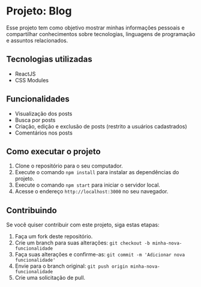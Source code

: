 # Projeto: Blog

Esse projeto tem como objetivo mostrar minhas informações pessoais e compartilhar conhecimentos sobre tecnologias, linguagens de programação e assuntos relacionados.

## Tecnologias utilizadas

- ReactJS
- CSS Modules

## Funcionalidades

- Visualização dos posts
- Busca por posts
- Criação, edição e exclusão de posts (restrito a usuários cadastrados)
- Comentários nos posts

## Como executar o projeto

1. Clone o repositório para o seu computador.
2. Execute o comando `npm install` para instalar as dependências do projeto.
3. Execute o comando `npm start` para iniciar o servidor local.
4. Acesse o endereço `http://localhost:3000` no seu navegador.

## Contribuindo

Se você quiser contribuir com este projeto, siga estas etapas:

1. Faça um fork deste repositório.
2. Crie um branch para suas alterações: `git checkout -b minha-nova-funcionalidade`
3. Faça suas alterações e confirme-as: `git commit -m 'Adicionar nova funcionalidade'`
4. Envie para o branch original: `git push origin minha-nova-funcionalidade`
5. Crie uma solicitação de pull.

